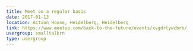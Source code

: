 ```yaml
---
title: Meet on a regular basis
date: 2017-01-13
location: Action House, Heidelberg, Heidelberg
link: https://www.meetup.com/back-to-the-future/events/xvgdrlywcbrb/
usergroup: smalltalkrn
type: usergroup
---
```

